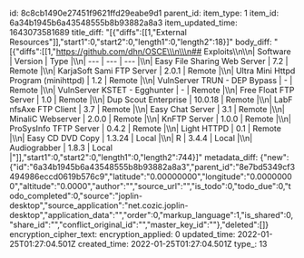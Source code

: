 id: 8c8cb1490e27451f9621ffd29eabe9d1
parent_id: 
item_type: 1
item_id: 6a34b1945b6a43548555b8b93882a8a3
item_updated_time: 1643073581689
title_diff: "[{\"diffs\":[[1,\"External Resources\"]],\"start1\":0,\"start2\":0,\"length1\":0,\"length2\":18}]"
body_diff: "[{\"diffs\":[[1,\"https://github.com/dhn/OSCE\\\n\\\n## Exploits\\\n\\\n| Software | Version | Type |\\\n| --- | --- | --- |\\\n| Easy File Sharing Web Server | 7.2 | Remote |\\\n| KarjaSoft Sami FTP Server | 2.0.1 | Remote |\\\n| Ultra Mini Httpd Program (minihttpd) | 1.2 | Remote |\\\n| VulnServer TRUN - DEP Bypass | -   | Remote |\\\n| VulnServer KSTET - Egghunter | -   | Remote |\\\n| Free Float FTP Server | 1.0 | Remote |\\\n| Dup Scout Enterprise | 10.0.18 | Remote |\\\n| LabF nfsAxe FTP Client | 3.7 | Remote |\\\n| Easy Chat Server | 3.1 | Remote |\\\n| MinaliC Webserver | 2.0.0 | Remote |\\\n| KnFTP Server | 1.0.0 | Remote |\\\n| ProSysInfo TFTP Server | 0.4.2 | Remote |\\\n| Light HTTPD | 0.1 | Remote |\\\n| Easy CD DVD Copy | 1.3.24 | Local |\\\n| R   | 3.4.4 | Local |\\\n| Audiograbber | 1.8.3 | Local |\"]],\"start1\":0,\"start2\":0,\"length1\":0,\"length2\":744}]"
metadata_diff: {"new":{"id":"6a34b1945b6a43548555b8b93882a8a3","parent_id":"8e7bd5349cf3494986eccd0619b576c9","latitude":"0.00000000","longitude":"0.00000000","altitude":"0.0000","author":"","source_url":"","is_todo":0,"todo_due":0,"todo_completed":0,"source":"joplin-desktop","source_application":"net.cozic.joplin-desktop","application_data":"","order":0,"markup_language":1,"is_shared":0,"share_id":"","conflict_original_id":"","master_key_id":""},"deleted":[]}
encryption_cipher_text: 
encryption_applied: 0
updated_time: 2022-01-25T01:27:04.501Z
created_time: 2022-01-25T01:27:04.501Z
type_: 13